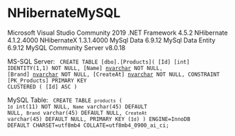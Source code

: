 # NHibernateMySQL

Microsoft Visual Studio Community 2019
.NET Framework 4.5.2
NHibernate 4.1.2.4000
NHibernateX 1.3.1.4000
MySql Data 6.9.12
MySql Data Entity 6.9.12
MySQL Community Server v8.0.18


MS-SQL Server:
<code>
CREATE TABLE [dbo].[Products](
	[Id] [int] IDENTITY(1,1) NOT NULL,
	[Name] [nvarchar](250) NOT NULL,
	[Brand] [nvarchar](max) NOT NULL,
	[CreateAt] [nvarchar](max) NOT NULL,
 CONSTRAINT [PK_Products] PRIMARY KEY CLUSTERED 
(
	[Id] ASC
)
</code>


MySQL Table:
<code>
CREATE TABLE `products` (
  `Id` int(11) NOT NULL,
  `Name` varchar(45) DEFAULT NULL,
  `Brand` varchar(45) DEFAULT NULL,
  `CreateAt` varchar(45) DEFAULT NULL,
  PRIMARY KEY (`Id`)
) ENGINE=InnoDB DEFAULT CHARSET=utf8mb4 COLLATE=utf8mb4_0900_ai_ci;
</code>

